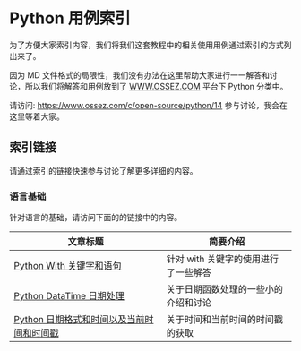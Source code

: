 # Python 用例索引
为了方便大家索引内容，我们将我们这套教程中的相关使用用例通过索引的方式列出来了。

因为 MD 文件格式的局限性，我们没有办法在这里帮助大家进行一一解答和讨论，所以我们将解答和用例放到了 [WWW.OSSEZ.COM](https://www.ossez.com) 平台下 Python 分类中。

请访问: https://www.ossez.com/c/open-source/python/14 参与讨论，我会在这里等着大家。

## 索引链接
请通过索引的链接快速参与讨论了解更多详细的内容。

### 语言基础
针对语言的基础，请访问下面的的链接中的内容。

| 文章标题  | 简要介绍  |
|---|---|
| [Python With 关键字和语句](https://www.ossez.com/t/python-with/13387)  | 针对 with 关键字的使用进行了一些解答  |
| [Python DataTime 日期处理](https://www.ossez.com/t/python-datatime/13388)  | 关于日期函数处理的一些小的介绍和讨论 |
| [Python 日期格式和时间以及当前时间和时间戳](https://www.ossez.com/t/python/13389)  | 关于时间和当前时间的时间戳的获取 |
